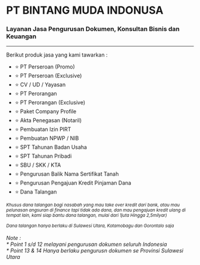 <h1>PT BINTANG MUDA INDONUSA</h1>
<h3>Layanan Jasa Pengurusan Dokumen, Konsultan Bisnis dan Keuangan</h3>
<hr>
Berikut produk jasa yang kami tawarkan :
<ul>
  <li>⭐ PT Perseroan (Promo)</li>
  <li>⭐ PT Perseroan (Exclusive)</li>
  <li>⭐ CV / UD / Yayasan</li>
  <li>⭐ PT Perorangan</li>
  <li>⭐ PT Perorangan (Exclusive)</li>
  <li>⭐ Paket Company Profile</li>
  <li>⭐ Akta Penegasan (Notaril)</li>
  <li>⭐ Pembuatan Izin PIRT</li>
  <li>⭐ Pembuatan NPWP / NIB</li>
  <li>⭐ SPT Tahunan Badan Usaha</li>
  <li>⭐ SPT Tahunan Pribadi</li>
  <li>⭐ SBU / SKK / KTA</li>
  <li>⭐ Pengurusan Balik Nama Sertifikat Tanah</li>
  <li>⭐ Pengurusan Pengajuan Kredit Pinjaman Dana</li>
  <li>⭐ Dana Talangan</li>
</ul>  
<small><i>Khusus dana talangan bagi nasabah yang mau take over kredit dari bank, atau mau pelunasan angsuran di finance tapi tidak ada dana, dan mau pengajuan kredit ulang di tempat lain, kami siap bantu dana talangan, mulai dari 1juta Hingga 2,5milyar)</i>
<br><br>
<i>Dana talangan hanya berlaku di Sulawesi Utara, Kotamobagu dan Gorontalo saja</i></small>
<br><br>
<i>Note :</i>
<br>
<i>* Point 1 s/d 12 melayani pengurusan dokumen seluruh Indonesia</i>
<br>
<i>* Point 13 & 14 Hanya berlaku pengurusn dokumen se Provinsi Sulawesi Utara</i>
